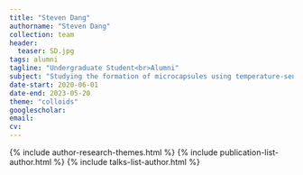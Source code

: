 ```yaml
---
title: "Steven Dang"
authorname: "Steven Dang"
collection: team
header:
  teaser: SD.jpg
tags: alumni
tagline: "Undergraduate Student<br>Alumni"
subject: "Studying the formation of microcapsules using temperature-sensitive microgel colloids"
date-start: 2020-06-01
date-end: 2023-05-20
theme: "colloids"
googlescholar: 
email: 
cv: 
---
```


<p align= "justify">

{% include author-research-themes.html %}
{% include publication-list-author.html %}
{% include talks-list-author.html %}